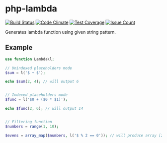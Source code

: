 # php-lambda
[![Build Status](https://travis-ci.org/pldin601/php-lambda.svg?branch=master)](https://travis-ci.org/pldin601/php-lambda)
[![Code Climate](https://codeclimate.com/github/pldin601/php-lambda/badges/gpa.svg)](https://codeclimate.com/github/pldin601/php-lambda)
[![Test Coverage](https://codeclimate.com/github/pldin601/php-lambda/badges/coverage.svg)](https://codeclimate.com/github/pldin601/php-lambda/coverage)
[![Issue Count](https://codeclimate.com/github/pldin601/php-lambda/badges/issue_count.svg)](https://codeclimate.com/github/pldin601/php-lambda)

Generates lambda function using given string pattern.

## Example
```php
use function Lambda\l;

// Unindexed placeholders mode
$sum = l('$ + $');

echo $sum(2, 4); // will output 6


// Indexed placeholders mode
$func = l('$0 + ($0 * $1)');

echo $func(2, 6); // will output 14


// Filtering function
$numbers = range(1, 10);

$evens = array_map($numbers, l('$ % 2 == 0')); // will produce array [2, 4, 6, 8, 10]
```
